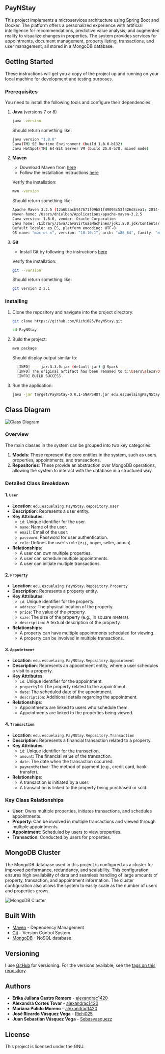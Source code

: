 ## PayNStay

This project implements a microservices architecture using Spring Boot and Docker. The platform offers a personalized experience with artificial intelligence for recommendations, predictive value analysis, and augmented reality to visualize changes in properties. The system provides services for appointments, document management, property listing, transactions, and user management, all stored in a MongoDB database.

## Getting Started

These instructions will get you a copy of the project up and running on your local machine for development and testing purposes.

### Prerequisites

You need to install the following tools and configure their dependencies:

1. **Java** (versions 7 or 8)
    ```sh
    java -version
    ```
    Should return something like:
    ```sh
    java version "1.8.0"
    Java(TM) SE Runtime Environment (build 1.8.0-b132)
    Java HotSpot(TM) 64-Bit Server VM (build 25.0-b70, mixed mode)
    ```

2. **Maven**
    - Download Maven from [here](http://maven.apache.org/download.html)
    - Follow the installation instructions [here](http://maven.apache.org/download.html#Installation)

    Verify the installation:
    ```sh
    mvn -version
    ```
    Should return something like:
    ```sh
    Apache Maven 3.2.5 (12a6b3acb947671f09b81f49094c53f426d8cea1; 2014-12-14T12:29:23-05:00)
    Maven home: /Users/dnielben/Applications/apache-maven-3.2.5
    Java version: 1.8.0, vendor: Oracle Corporation
    Java home: /Library/Java/JavaVirtualMachines/jdk1.8.0.jdk/Contents/Home/jre
    Default locale: es_ES, platform encoding: UTF-8
    OS name: "mac os x", version: "10.10.1", arch: "x86_64", family: "mac"
    ```

3. **Git**
    - Install Git by following the instructions [here](http://git-scm.com/book/en/v2/Getting-Started-Installing-Git)

    Verify the installation:
    ```sh
    git --version
    ```
    Should return something like:
    ```sh
    git version 2.2.1
    ```

### Installing

1. Clone the repository and navigate into the project directory:
    ```sh
    git clone https://github.com/Richi025/PayNStay.git

    cd PayNStay
    ```

2. Build the project:
    ```sh
    mvn package
    ```

    Should display output similar to:
    ```sh
      [INFO] --- jar:3.3.0:jar (default-jar) @ Spark ---
      [INFO] The original artifact has been renamed to C:\Users\alexa\OneDrive\Escritorio\PayNStay\target\PayNStay-0.0.1-SNAPSHOT.jar.original
      [INFO] BUILD SUCCESS
    ```

3. Run the application:
    ```sh
    java -jar target/PayNStay-0.0.1-SNAPSHOT.jar edu.escuelaingPayNStayApplication

    ```

## Class Diagram

![Class Diagram](https://github.com/alexandrac1420/Modularizacion_Virtualizacion/blob/master/Pictures/diagramaClases.png)

### Overview

The main classes in the system can be grouped into two key categories:

1. **Models**: These represent the core entities in the system, such as users, properties, appointments, and transactions.
2. **Repositories**: These provide an abstraction over MongoDB operations, allowing the system to interact with the database in a structured way.

### Detailed Class Breakdown

#### 1. `User`

- **Location**: `edu.escuelaing.PayNStay.Repository.User`
- **Description**: Represents a user entity.
- **Key Attributes**:
  - `id`: Unique identifier for the user.
  - `name`: Name of the user.
  - `email`: Email of the user.
  - `password`: Password for user authentication.
  - `role`: Defines the user's role (e.g., buyer, seller, admin).
- **Relationships**:
  - A user can own multiple properties.
  - A user can schedule multiple appointments.
  - A user can initiate multiple transactions.

#### 2. `Property`

- **Location**: `edu.escuelaing.PayNStay.Repository.Property`
- **Description**: Represents a property entity.
- **Key Attributes**:
  - `id`: Unique identifier for the property.
  - `address`: The physical location of the property.
  - `price`: The value of the property.
  - `size`: The size of the property (e.g., in square meters).
  - `description`: A textual description of the property.
- **Relationships**:
  - A property can have multiple appointments scheduled for viewing.
  - A property can be involved in multiple transactions.

#### 3. `Appointment`

- **Location**: `edu.escuelaing.PayNStay.Repository.Appointment`
- **Description**: Represents an appointment entity, where a user schedules a visit to a property.
- **Key Attributes**:
  - `id`: Unique identifier for the appointment.
  - `propertyId`: The property related to the appointment.
  - `date`: The scheduled date of the appointment.
  - `description`: Additional details regarding the appointment.
- **Relationships**:
  - Appointments are linked to users who schedule them.
  - Appointments are linked to the properties being viewed.

#### 4. `Transaction`

- **Location**: `edu.escuelaing.PayNStay.Repository.Transaction`
- **Description**: Represents a financial transaction related to a property.
- **Key Attributes**:
  - `id`: Unique identifier for the transaction.
  - `amount`: The financial value of the transaction.
  - `date`: The date when the transaction occurred.
  - `paymentMethod`: The method of payment (e.g., credit card, bank transfer).
- **Relationships**:
  - A transaction is initiated by a user.
  - A transaction is linked to the property being purchased or sold.

### Key Class Relationships

- **User**: Owns multiple properties, initiates transactions, and schedules appointments.
- **Property**: Can be involved in multiple transactions and viewed through multiple appointments.
- **Appointment**: Scheduled by users to view properties.
- **Transaction**: Conducted by users for properties.

## MongoDB Cluster

The MongoDB database used in this project is configured as a cluster for improved performance, redundancy, and scalability. This configuration ensures high availability of data and seamless handling of large amounts of property, transaction, and appointment information. The cluster configuration also allows the system to easily scale as the number of users and properties grows.

![MongoDB Cluster](https://github.com/Richi025/PayNStay/blob/master/Images/mongodb_cluster.png)

## Built With

* [Maven](https://maven.apache.org/) - Dependency Management
* [Git](http://git-scm.com/) - Version Control System
* [MongoDB](https://www.mongodb.com) - NoSQL database.

## Versioning

I use [GitHub](https://github.com/) for versioning. For the versions available, see the [tags on this repository](https://github.com/Richi025/PayNStay.git).

## Authors

* **Erika Juliana Castro Romero** - [alexandrac1420](https://github.com/alexandrac1420)
* **Alexandra Cortes Tovar** - [alexandrac1420](https://github.com/alexandrac1420)
* **Mariana Pulido Moreno** - [alexandrac1420](https://github.com/alexandrac1420)
* **José Ricardo Vásquez Vega** - [Richi025](https://github.com/Richi025)
* **Juan Sebastián Vásquez Vega** - [Sebasvasquezz](https://github.com/Sebasvasquezz)

## License

This project is licensed under the GNU.

